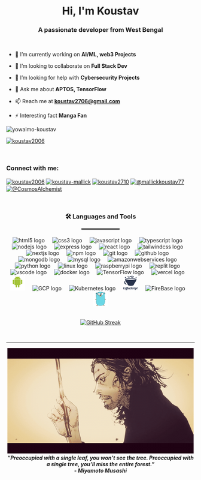 <h1 align="center">Hi, I'm Koustav</h1>
<h3 align="center">A passionate developer from West Bengal </h3>

<br>

- 🔭 I’m currently working on **AI/ML, web3 Projects**

- 👯 I’m looking to collaborate on **Full Stack Dev**

- 🤝 I’m looking for help with **Cybersecurity Projects**

- 💬 Ask me about **APTOS, TensorFlow**

- 📫 Reach me at **koustav2706@gmail.com**

- ⚡ Interesting fact **Manga Fan**

<p align="left"> <img src="https://komarev.com/ghpvc/?username=yowaimo-koustav&label=Profile%20views&color=0e75b6&style=flat" alt="yowaimo-koustav" /> </p>

<p align="left"> <a href="https://twitter.com/koustav2006" target="blank"><img src="https://img.shields.io/twitter/follow/koustav2006?logo=twitter&style=for-the-badge" alt="koustav2006" /></a> </p>

<br>

<h3 align="left">Connect with me:</h3>
<p align="left">
<a href="https://twitter.com/koustav2006" target="blank"><img align="center" src="https://raw.githubusercontent.com/rahuldkjain/github-profile-readme-generator/master/src/images/icons/Social/twitter.svg" alt="koustav2006" height="30" width="40" /></a>
<a href="https://linkedin.com/in/koustav-mallick" target="blank"><img align="center" src="https://raw.githubusercontent.com/rahuldkjain/github-profile-readme-generator/master/src/images/icons/Social/linked-in-alt.svg" alt="koustav-mallick" height="30" width="40" /></a>
<a href="https://instagram.com/koustav2710" target="blank"><img align="center" src="https://raw.githubusercontent.com/rahuldkjain/github-profile-readme-generator/master/src/images/icons/Social/instagram.svg" alt="koustav2710" height="30" width="40" /></a>
<a href="https://medium.com/@mallickkoustav77" target="blank"><img align="center" src="https://raw.githubusercontent.com/rahuldkjain/github-profile-readme-generator/master/src/images/icons/Social/medium.svg" alt="@mallickkoustav77" height="30" width="40" /></a>
<a href="https://www.youtube.com/@CosmosAlchemist" target="blank"><img align="center" src="https://raw.githubusercontent.com/rahuldkjain/github-profile-readme-generator/master/src/images/icons/Social/youtube.svg" alt="@CosmosAlchemist" height="30" width="40" /></a>
</p>

<br>

<h3 align="center">🛠 Languages and Tools</h3>
<hr style="width: 100px; border: 1px solid #000; margin: auto; margin-top: 0; margin-bottom: 20px;" />

<div align="center">
  <img src="https://skillicons.dev/icons?i=html" height="40" alt="html5 logo"  />
  <img width="12" />
  <img src="https://skillicons.dev/icons?i=css" height="40" alt="css3 logo"  />
  <img width="12" />
  <img src="https://skillicons.dev/icons?i=js" height="40" alt="javascript logo"  />
  <img width="12" />
  <img src="https://skillicons.dev/icons?i=ts" height="40" alt="typescript logo"  />
  <img width="12" />
  <img src="https://skillicons.dev/icons?i=nodejs" height="40" alt="nodejs logo"  />
  <img width="12" />
  <img src="https://skillicons.dev/icons?i=express" height="40" alt="express logo"  />
  <img width="12" />
  <img src="https://skillicons.dev/icons?i=react" height="40" alt="react logo"  />
  <img width="12" />
  <img src="https://skillicons.dev/icons?i=tailwind" height="40" alt="tailwindcss logo"  />
  <img width="12" />
  <img src="https://skillicons.dev/icons?i=nextjs" height="40" alt="nextjs logo"  />
  <img width="12" />
  <img src="https://cdn.jsdelivr.net/gh/devicons/devicon/icons/npm/npm-original-wordmark.svg" height="40" alt="npm logo"  />
  <img width="12" />
  <img src="https://cdn.jsdelivr.net/gh/devicons/devicon/icons/git/git-original.svg" height="40" alt="git logo"  />
  <img width="12" />
  <img src="https://skillicons.dev/icons?i=github" height="40" alt="github logo"  />
  <img width="12" />
  <img src="https://skillicons.dev/icons?i=mongodb" height="40" alt="mongodb logo"  />
  <img width="12" />
  <img src="https://skillicons.dev/icons?i=mysql" height="40" alt="mysql logo"  />
  <img width="12" />
  <img src="https://skillicons.dev/icons?i=aws" height="40" alt="amazonwebservices logo"  />
  <img width="12" />
  <img src="https://skillicons.dev/icons?i=py" height="40" alt="python logo"  />
  <img width="12" />
  <img src="https://skillicons.dev/icons?i=linux" height="40" alt="linux logo"  />
  <img width="12" />
  <img src="https://skillicons.dev/icons?i=raspberrypi" height="40" alt="raspberrypi logo"  />
  <img width="12" />
  <img src="https://skillicons.dev/icons?i=replit" height="40" alt="replit logo"  />
  <img width="12" />
  <img src="https://skillicons.dev/icons?i=vscode" height="40" alt="vscode logo"  />
  <img width="12" />
  <img src="https://skillicons.dev/icons?i=docker" height="40" alt="docker logo"  />
  <img width="12" />
  <img src="https://www.vectorlogo.zone/logos/tensorflow/tensorflow-icon.svg" height="40" alt="TensorFlow logo"  />
  <img width="12" />
  <img src="https://skillicons.dev/icons?i=vercel" height="40" alt="vercel logo"  />
  <img width="12" />
  <img src="https://raw.githubusercontent.com/devicons/devicon/master/icons/android/android-original-wordmark.svg" height="40" alt="Android logo"  />
  <img width="12" />
  <img src="https://www.vectorlogo.zone/logos/google_cloud/google_cloud-icon.svg" height="40" alt="GCP logo"  />
  <img width="12" />
  <img src="https://www.vectorlogo.zone/logos/kubernetes/kubernetes-icon.svg" height="40" alt="Kubernetes logo"  />
  <img width="12" />
  <img src="https://raw.githubusercontent.com/devicons/devicon/master/icons/coffeescript/coffeescript-original-wordmark.svg" height="40" alt="CoffeeScript logo"  />
  <img width="12" />
  <img src="https://www.vectorlogo.zone/logos/firebase/firebase-icon.svg" height="40" alt="FireBase logo"  />
  <img width="12" />
  <img src="https://raw.githubusercontent.com/devicons/devicon/master/icons/go/go-original.svg" height="40" alt="GoLang logo"  />
</div>

<br>

<p align="center">
  <a href="https://github.com/YowaiMo-Koustav">
    <img src="https://streak-stats.demolab.com?user=YowaiMo-Koustav&theme=dark&background=000000" alt="GitHub Streak" />
  </a>
</p>

<br>

</div>
<hr>
<div align=center>
<div align="center">
  <img src="https://github.com/YowaiMo-Koustav/YowaiMo-Koustav/blob/main/vagabond-manga%CC%81-vagabond.gif" />
</div>
<div align="center">
  <b><i>“Preoccupied with a single leaf, you won’t see the tree. Preoccupied with a single tree, you’ll miss the entire forest.”</i></b>
</div>
</div>
<div align="center">
   <b><i>- Miyamoto Musashi</i></b>
</div>
